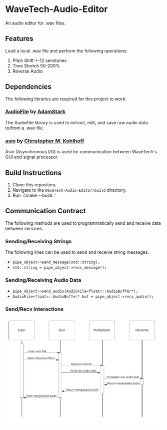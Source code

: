 # WaveTech-Audio-Editor
An audio editor for .wav files.

## Features
Load a local .wav file and perform the following operations:
1. Pitch Shift +-12 semitones
2. Time Stretch 50-200%
3. Reverse Audio

## Dependencies
The following libraries are required for this project to work:
### [AudioFile](https://github.com/adamstark/AudioFile) by [AdamStark](https://github.com/adamstark)
The AudioFile library is used to extract, edit, and save raw audio data to/from a .wav file.
### [asio](https://think-async.com/Asio/) by [Christopher M. Kohlhoff](https://github.com/chriskohlhoff)
Asio (Asynchronous I/O) is used for communication between WaveTech's GUI and signal processor.

## Build Instructions
1. Clone this repository.
2. Navigate to the `WaveTech-Audio-Editor/build` directory.
3. Run `cmake --build .'

## Communication Contract
The following methods are used to programmatically send and receive data between services.
### Sending/Receiving Strings
The following lines can be used to send and receive string messages.
- ```pipe_object->send_message(std::string);```
- ```std::string = pipe_object->recv_message();```
### Sending/Receiving Audio Data
- ```pipe_object->send_audio(AudioFile<float>::AudioBuffer*);```
- ```AudioFile<float>::AudioBuffer* buf = pipe_object->recv_audio();```
### Send/Recv Interactions
![Sequence Diagram](documentation/sequence_diagram.png)